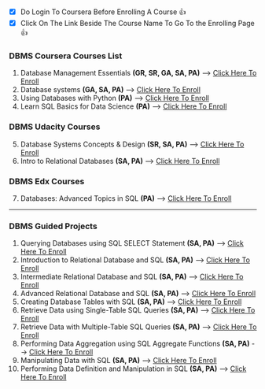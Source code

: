 - [x] Do Login To Coursera Before Enrolling A Course :+1:
- [x] Click On The Link Beside The Course Name To Go To the Enrolling Page :+1:

### DBMS Coursera Courses List
1) Database Management Essentials **(GR, SR, GA, SA, PA)**
        --> [Click Here To Enroll](https://bit.ly/3ism1nx)
2) Database systems **(GA, SA, PA)**
        --> [Click Here To Enroll](https://bit.ly/3lg0dgJ)
3) Using Databases with Python **(PA)**
        --> [Click Here To Enroll](https://bit.ly/2EWWW6h)
4) Learn SQL Basics for Data Science **(PA)**
        --> [Click Here To Enroll](https://bit.ly/30ve4aM)

### DBMS Udacity Courses

5) Database Systems Concepts & Design **(SR, SA, PA)**
        --> [Click Here To Enroll](https://bit.ly/36q8IS5)
6) Intro to Relational Databases **(SA, PA)**
        --> [Click Here To Enroll](https://bit.ly/3ngS4dJ)

### DBMS Edx Courses

7) Databases: Advanced Topics in SQL **(PA)**
        --> [Click Here To Enroll](https://bit.ly/3cWEQy4)
_________________________________________________________________________________________________________________________________________________________________________________

### DBMS Guided Projects
 
1) Querying Databases using SQL SELECT Statement **(SA, PA)**
        --> [Click Here To Enroll](https://bit.ly/3ngaxqB)
2) Introduction to Relational Database and SQL **(SA, PA)**
        --> [Click Here To Enroll](https://bit.ly/2GrMjJl)
3) Intermediate Relational Database and SQL **(SA, PA)**
        --> [Click Here To Enroll](https://bit.ly/2GAiNB9)
4) Advanced Relational Database and SQL **(SA, PA)**
        --> [Click Here To Enroll](https://bit.ly/36xK4Pr)
5) Creating Database Tables with SQL **(SA, PA)**
        --> [Click Here To Enroll](https://bit.ly/2GrMa8L)
6) Retrieve Data using Single-Table SQL Queries **(SA, PA)**
        --> [Click Here To Enroll](https://bit.ly/3iv6VgT)
7) Retrieve Data with Multiple-Table SQL Queries **(SA, PA)**
        --> [Click Here To Enroll](https://bit.ly/3jxq3vT)
8) Performing Data Aggregation using SQL Aggregate Functions **(SA, PA)**
        --> [Click Here To Enroll](https://bit.ly/2SpbXRA)
9) Manipulating Data with SQL **(SA, PA)**
        --> [Click Here To Enroll](https://bit.ly/30AQE3Y)
10) Performing Data Definition and Manipulation in SQL **(SA, PA)**
        --> [Click Here To Enroll](https://bit.ly/3jyf8SS)
